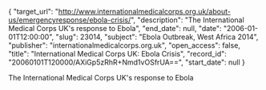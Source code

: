 {
  "target_url": "http://www.internationalmedicalcorps.org.uk/about-us/emergencyresponse/ebola-crisis/", 
  "description": "The International Medical Corps UK's response to Ebola", 
  "end_date": null, 
  "date": "2006-01-01T12:00:00", 
  "slug": 23014, 
  "subject": "Ebola Outbreak, West Africa 2014", 
  "publisher": "internationalmedicalcorps.org.uk", 
  "open_access": false, 
  "title": "International Medical Corps UK: Ebola Crisis", 
  "record_id": "20060101T120000/AXiGp5zRhR+Nmd1vOSfrUA==", 
  "start_date": null
}

The International Medical Corps UK's response to Ebola